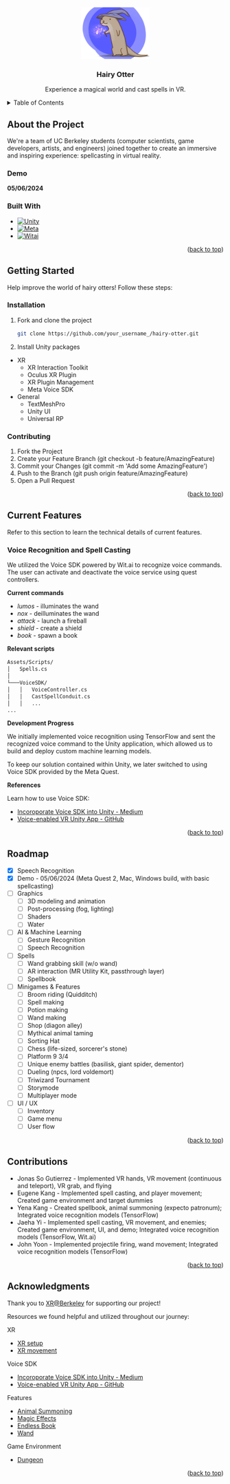<!-- Improved compatibility of back to top link: See: https://github.com/othneildrew/Best-README-Template/pull/73 -->
<a name="readme-top"></a>
<!--
*** Thanks for checking out the Best-README-Template. If you have a suggestion
*** that would make this better, please fork the repo and create a pull request
*** or simply open an issue with the tag "enhancement".
*** Don't forget to give the project a star!
*** Thanks again! Now go create something AMAZING! :D
-->



<!-- PROJECT SHIELDS -->
<!--
*** I'm using markdown "reference style" links for readability.
*** Reference links are enclosed in brackets [ ] instead of parentheses ( ).
*** See the bottom of this document for the declaration of the reference variables
*** for contributors-url, forks-url, etc. This is an optional, concise syntax you may use.
*** https://www.markdownguide.org/basic-syntax/#reference-style-links
-->
<!-- 
[![Contributors][contributors-shield]][contributors-url]
[![Forks][forks-shield]][forks-url]
[![Stargazers][stars-shield]][stars-url]
[![Issues][issues-shield]][issues-url]
[![MIT License][license-shield]][license-url]
[![LinkedIn][linkedin-shield]][linkedin-url]
-->



<!-- PROJECT LOGO -->
<br />
<div align="center">
  <a href="https://github.com/othneildrew/Best-README-Template">
    <img src="images/hairy-otter-art.png" alt="Logo" width="160" height="120">
  </a>

  <h3 align="center">Hairy Otter</h3>

  <p align="center">
    Experience a magical world and cast spells in VR. 
  </p>
</div>



<!-- TABLE OF CONTENTS -->
<details>
  <summary>Table of Contents</summary>
  <ol>
    <li>
      <a href="#about-the-project">About The Project</a>
    </li>
    <li>
      <a href="#getting-started">Getting Started</a>
    </li>
    <li><a href="#current-features">Current Features</a></li>
    <li><a href="#roadmap">Roadmap</a></li>
    <li><a href="#contributions">Contributions</a></li>
    <li><a href="#acknowledgments">Acknowledgments</a></li>
  </ol>
</details>



<!-- ABOUT THE PROJECT -->
## About the Project

We're a team of UC Berkeley students (computer scientists, game developers, artists, and engineers) joined together to create an immersive and inspiring experience: spellcasting in virtual reality. 


### Demo 
**05/06/2024**



### Built With
* [![Unity][Unity.com]][Unity-url]
* [![Meta][Meta.com]][Meta-url]
* [![Witai][Wit.ai]][Wit.ai-url]

<p align="right">(<a href="#readme-top">back to top</a>)</p>



<!-- GETTING STARTED -->
## Getting Started

Help improve the world of hairy otters! Follow these steps:

### Installation

1. Fork and clone the project
   ```sh
   git clone https://github.com/your_username_/hairy-otter.git
   ```
2. Install Unity packages 
  * XR
    * XR Interaction Toolkit
    * Oculus XR Plugin
    * XR Plugin Management
    * Meta Voice SDK
  * General
    * TextMeshPro
    * Unity UI
    * Universal RP

### Contributing 

1. Fork the Project
2. Create your Feature Branch (git checkout -b feature/AmazingFeature)
3. Commit your Changes (git commit -m 'Add some AmazingFeature')
4. Push to the Branch (git push origin feature/AmazingFeature)
5. Open a Pull Request

<p align="right">(<a href="#readme-top">back to top</a>)</p>


<!-- GETTING STARTED -->
## Current Features

Refer to this section to learn the technical details of current features. 

### Voice Recognition and Spell Casting

We utilized the Voice SDK powered by Wit.ai to recognize voice commands. The user can activate and deactivate the voice service using quest controllers. 

**Current commands**
- _lumos_ - illuminates the wand 
- _nox_ - deilluminates the wand
- _attack_ - launch a fireball 
- _shield_ - create a shield 
- _book_ - spawn a book 



**Relevant scripts**
```
Assets/Scripts/
│   Spells.cs
│
└───VoiceSDK/
│   │   VoiceController.cs
│   │   CastSpellConduit.cs
│   │   ...
...
```

**Development Progress**

We initially implemented voice recognition using TensorFlow and sent the recognized voice command to the Unity application, which allowed us to build and deploy custom machine learning models. 

To keep our solution contained within Unity, we later switched to using Voice SDK provided by the Meta Quest. 

**References**

Learn how to use Voice SDK: 
* [Incoroporate Voice SDK into Unity - Medium](https://medium.com/taikonauten-magazine-english/unity-mixed-reality-tutorial-voice-sdk-5f875043ab0a)
* [Voice-enabled VR Unity App - GitHub](https://github.com/wit-ai/wit-unity/blob/main/Tutorials/ShapesTutorial.md)


<p align="right">(<a href="#readme-top">back to top</a>)</p>


<!-- ROADMAP -->
## Roadmap
- [x] Speech Recognition
- [x] Demo - 05/06/2024 (Meta Quest 2, Mac, Windows build, with basic spellcasting)
- [ ] Graphics 
    - [ ] 3D modeling and animation 
    - [ ] Post-processing (fog, lighting)
    - [ ] Shaders 
    - [ ] Water 
- [ ] AI & Machine Learning 
    - [ ] Gesture Recognition
    - [ ] Speech Recognition      
- [ ] Spells 
    - [ ] Wand grabbing skill (w/o wand) 
    - [ ] AR interaction (MR Utility Kit, passthrough layer) 
    - [ ] Spellbook 
- [ ] Minigames & Features
    - [ ] Broom riding (Quidditch)
    - [ ] Spell making
    - [ ] Potion making
    - [ ] Wand making
    - [ ] Shop (diagon alley)
    - [ ] Mythical animal taming
    - [ ] Sorting Hat 
    - [ ] Chess (life-sized, sorcerer's stone)
    - [ ] Platform 9 3/4
    - [ ] Unique enemy battles (basilisk, giant spider, dementor)
    - [ ] Dueling (npcs, lord voldemort)
    - [ ] Triwizard Tournament
    - [ ] Storymode
    - [ ] Multiplayer mode
- [ ] UI / UX
    - [ ] Inventory
    - [ ] Game menu
    - [ ] User flow

<p align="right">(<a href="#readme-top">back to top</a>)</p>



<!-- CONTRIBUTING -->
## Contributions

* Jonas So Gutierrez - Implemented VR hands, VR movement (continuous and teleport), VR grab, and flying
* Eugene Kang - Implemented spell casting, and player movement; Created game environment and target dummies
* Yena Kang - Created spellbook, animal summoning (expecto patronum); Integrated voice recognition models (TensorFlow) 
* Jaeha Yi - Implemented spell casting, VR movement, and enemies; Created game environment, UI, and demo; Integrated voice recognition models (TensorFlow, Wit.ai)
* John Yoon - Implemented projectile firing, wand movement; Integrated voice recognition models (TensorFlow)

<p align="right">(<a href="#readme-top">back to top</a>)</p>



<!-- ACKNOWLEDGMENTS -->
## Acknowledgments

Thank you to [XR@Berkeley](https://xr.studentorg.berkeley.edu/home/) for supporting our project! 

Resources we found helpful and utilized throughout our journey: 

XR
* [XR setup](https://xr.studentorg.berkeley.edu/decal/labs/oculus/lab1/)
* [XR movement](https://www.youtube.com/watch?v=Jvb7sAR2Tmk)

Voice SDK 
* [Incoroporate Voice SDK into Unity - Medium](https://medium.com/taikonauten-magazine-english/unity-mixed-reality-tutorial-voice-sdk-5f875043ab0a)
* [Voice-enabled VR Unity App - GitHub](https://github.com/wit-ai/wit-unity/blob/main/Tutorials/ShapesTutorial.md)

Features
* [Animal Summoning](https://www.youtube.com/watch?v=vMd5GnP5c8o)
* [Magic Effects](https://assetstore.unity.com/packages/vfx/particles/spells/magic-effects-free-247933)
* [Endless Book](https://assetstore.unity.com/packages/3d/props/endlessbook-134213)
* [Wand](https://assetstore.unity.com/packages/3d/props/weapons/3d-items-free-wand-pack-46225)

Game Environment
* [Dungeon](https://assetstore.unity.com/packages/3d/environments/dungeons/ultimate-low-poly-dungeon-143535)

<p align="right">(<a href="#readme-top">back to top</a>)</p>



<!-- MARKDOWN LINKS & IMAGES -->
<!-- https://www.markdownguide.org/basic-syntax/#reference-style-links -->
[product-screenshot]: images/screenshot.png
[Unity.com]: https://img.shields.io/badge/unity-000000?style=for-the-badge&logo=unity&logoColor=FFFFFF
[Unity-url]: https://unity.com/
[Meta.com]: https://img.shields.io/badge/Meta%20Quest-FFFFFF?style=for-the-badge&logo=meta&logoColor=0467DF
[Meta-url]: https://developer.oculus.com/
[Wit.ai]: https://img.shields.io/badge/wit.ai-B2E1FF?style=for-the-badge&logo=wit.ai
[Wit.ai-url]: https://wit.ai/

